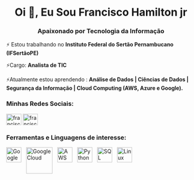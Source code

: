 <h1 align="center">Oi 👋, Eu Sou Francisco Hamilton jr</h1>
<h3 align="center">Apaixonado por Tecnologia da Informação</h3>

⚡ Estou trabalhando no **Instituto Federal do Sertão Pernambucano (IFSertãoPE)**

⚡Cargo: **Analista de TIC**

⚡Atualmente estou aprendendo :
  **Análise de Dados | Ciências de Dados | Segurança da Informação | Cloud Computing (AWS, Azure e Google).**

<h3 align="left">Minhas Redes Sociais:</h3>
<p align="left">
<a href="https://linkedin.com/in/franciscohamiltonjr" target="blank"><img align="center" src="https://raw.githubusercontent.com/rahuldkjain/github-profile-readme-generator/master/src/images/icons/Social/linked-in-alt.svg" alt="franciscohamiltonjr" height="30" width="40" /></a>
<a href="https://instagram.com/francisco.hamilton.junior/" target="blank"><img align="center" src="https://raw.githubusercontent.com/rahuldkjain/github-profile-readme-generator/master/src/images/icons/Social/instagram.svg" alt="francisco.hamilton.junior/" height="30" width="40" /></a>
</p>

<h3 align="left">Ferramentas e Linguagens de interesse:</h3>

<img
 align="left"
 alt="Google Education"
 title="Google Education"
 width="40px"
 style="padding-right: 10px;"
 src="https://cdn.jsdelivr.net/gh/devicons/devicon@latest/icons/google/google-original.svg"
 />
 <img
 align="left"
 alt="Google Cloud"
 title="Google Cloud"
 width="70px"
 style="padding-right: 10px;"
 src="https://cdn.jsdelivr.net/gh/devicons/devicon@latest/icons/googlecloud/googlecloud-original-wordmark.svg"
 />
 <img
 align="left"
 alt="AWS"
 title="AWS"
 width="40px"
 style="padding-right: 10px;"
src="https://cdn.jsdelivr.net/gh/devicons/devicon@latest/icons/amazonwebservices/amazonwebservices-original-wordmark.svg"
 />
  <img
 align="left"
 alt="Python"
 title="Python"
 width="40px"
 style="padding-right: 10px;"
src="https://cdn.jsdelivr.net/gh/devicons/devicon@latest/icons/python/python-original-wordmark.svg"
 />
  <img
 align="left"
 alt="SQL"
 title="SQL"
 width="40px"
 style="padding-right: 10px;"
src="https://cdn.jsdelivr.net/gh/devicons/devicon@latest/icons/azuresqldatabase/azuresqldatabase-original.svg"
 />
<img
 align="left"
 alt="Linux"
 title="Linux"
 width="40px"
 style="padding-right: 10px;"
 src="https://cdn.jsdelivr.net/gh/devicons/devicon@latest/icons/linux/linux-original.svg"
 />       
